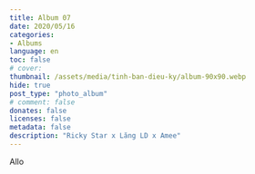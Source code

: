 ```yaml
---
title: Album 07
date: 2020/05/16
categories:
- Albums
language: en
toc: false
# cover: 
thumbnail: /assets/media/tinh-ban-dieu-ky/album-90x90.webp
hide: true
post_type: "photo_album"
# comment: false
donates: false
licenses: false
metadata: false
description: "Ricky Star x Lăng LD x Amee"
---
```



Allo
